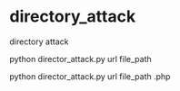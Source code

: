# directory_attack

directory attack 

python director_attack.py url file_path

python director_attack.py url file_path .php
